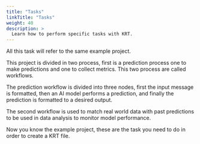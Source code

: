 ```yaml
---
title: "Tasks"
linkTitle: "Tasks"
weight: 40
description: >
  Learn how to perform specific tasks with KRT.
---
```


All this task will refer to the same example project. 

This project is divided in two process, first is a prediction process one to make predictions and one to collect metrics. 
This two process are called workflows. 

The prediction workflow is divided into three nodes, first the input message is formatted, then an AI model performs a 
prediction, and finally the prediction is formatted to a desired output.

The second workflow is used to match real world data with past predictions to be used in data analysis to monitor model
performance.   

Now you know the example project, these are the task you need to do in order to create a KRT file.

